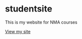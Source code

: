 # studentsite

This is my website for NMA courses

[View my site](https://davemaluyo.github.io/studentsite/)